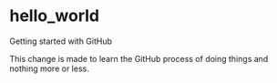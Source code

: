 # hello_world
Getting started with GitHub

This change is made to learn the GitHub process of doing things and nothing more or less.
